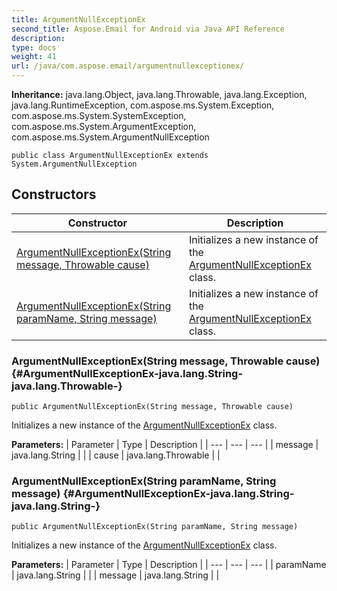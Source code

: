 ```yaml
---
title: ArgumentNullExceptionEx
second_title: Aspose.Email for Android via Java API Reference
description: 
type: docs
weight: 41
url: /java/com.aspose.email/argumentnullexceptionex/
---
```

**Inheritance:**
java.lang.Object, java.lang.Throwable, java.lang.Exception, java.lang.RuntimeException, com.aspose.ms.System.Exception, com.aspose.ms.System.SystemException, com.aspose.ms.System.ArgumentException, com.aspose.ms.System.ArgumentNullException
```
public class ArgumentNullExceptionEx extends System.ArgumentNullException
```
## Constructors

| Constructor | Description |
| --- | --- |
| [ArgumentNullExceptionEx(String message, Throwable cause)](#ArgumentNullExceptionEx-java.lang.String-java.lang.Throwable-) | Initializes a new instance of the [ArgumentNullExceptionEx](../../com.aspose.email/argumentnullexceptionex) class. |
| [ArgumentNullExceptionEx(String paramName, String message)](#ArgumentNullExceptionEx-java.lang.String-java.lang.String-) | Initializes a new instance of the [ArgumentNullExceptionEx](../../com.aspose.email/argumentnullexceptionex) class. |
### ArgumentNullExceptionEx(String message, Throwable cause) {#ArgumentNullExceptionEx-java.lang.String-java.lang.Throwable-}
```
public ArgumentNullExceptionEx(String message, Throwable cause)
```


Initializes a new instance of the [ArgumentNullExceptionEx](../../com.aspose.email/argumentnullexceptionex) class.

**Parameters:**
| Parameter | Type | Description |
| --- | --- | --- |
| message | java.lang.String |  |
| cause | java.lang.Throwable |  |

### ArgumentNullExceptionEx(String paramName, String message) {#ArgumentNullExceptionEx-java.lang.String-java.lang.String-}
```
public ArgumentNullExceptionEx(String paramName, String message)
```


Initializes a new instance of the [ArgumentNullExceptionEx](../../com.aspose.email/argumentnullexceptionex) class.

**Parameters:**
| Parameter | Type | Description |
| --- | --- | --- |
| paramName | java.lang.String |  |
| message | java.lang.String |  |

